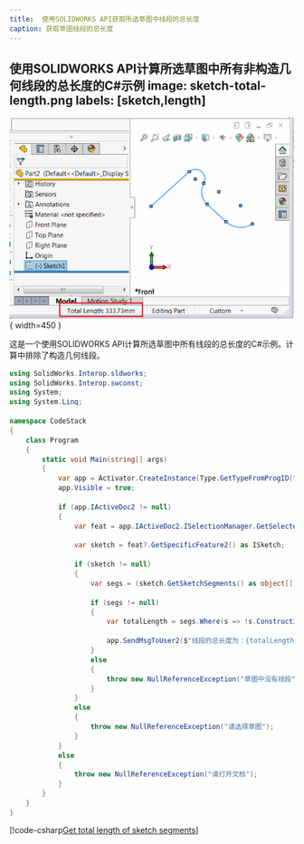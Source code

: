 ```yaml
---
title:  使用SOLIDWORKS API获取所选草图中线段的总长度
caption: 获取草图线段的总长度
---
```

 使用SOLIDWORKS API计算所选草图中所有非构造几何线段的总长度的C#示例
image: sketch-total-length.png
labels: [sketch,length]
---
![所选草图线段的总长度](sketch-total-length.png){ width=450 }

这是一个使用SOLIDWORKS API计算所选草图中所有线段的总长度的C#示例。计算中排除了构造几何线段。

```cs
using SolidWorks.Interop.sldworks;
using SolidWorks.Interop.swconst;
using System;
using System.Linq;

namespace CodeStack
{
    class Program
    {
        static void Main(string[] args)
        {
            var app = Activator.CreateInstance(Type.GetTypeFromProgID("SldWorks.Application")) as ISldWorks;
            app.Visible = true;

            if (app.IActiveDoc2 != null)
            {
                var feat = app.IActiveDoc2.ISelectionManager.GetSelectedObject6(1, -1) as IFeature;

                var sketch = feat?.GetSpecificFeature2() as ISketch;

                if (sketch != null)
                {
                    var segs = (sketch.GetSketchSegments() as object[])?.Cast<ISketchSegment>();

                    if (segs != null)
                    {
                        var totalLength = segs.Where(s => !s.ConstructionGeometry).Sum(s => s.GetLength());

                        app.SendMsgToUser2($"线段的总长度为：{totalLength} 米", (int)swMessageBoxIcon_e.swMbInformation, (int)swMessageBoxBtn_e.swMbOk);
                    }
                    else
                    {
                        throw new NullReferenceException("草图中没有线段");
                    }
                }
                else
                {
                    throw new NullReferenceException("请选择草图");
                }
            }
            else
            {
                throw new NullReferenceException("请打开文档");
            }
        }
    }
}
```

[!code-csharp[Get total length of sketch segments](sketch-total-length.cs)]